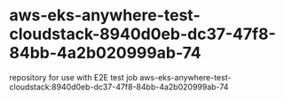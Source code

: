 # aws-eks-anywhere-test-cloudstack-8940d0eb-dc37-47f8-84bb-4a2b020999ab-74
repository for use with E2E test job aws-eks-anywhere-test-cloudstack:8940d0eb-dc37-47f8-84bb-4a2b020999ab-74
